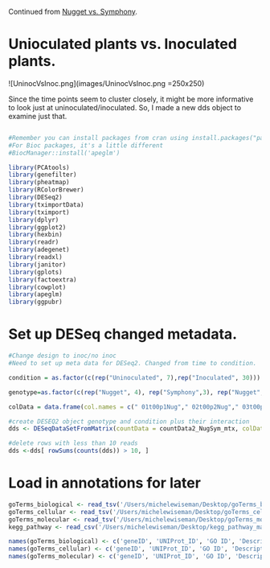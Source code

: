 Continued from [Nugget vs. Symphony](DESeq-Nugget_vs_Sym.md). 

# Unioculated plants vs. Inoculated plants. 

![UninocVsInoc.png](images/UninocVsInoc.png =250x250)

Since the time points seem to cluster closely, it might be more informative to look just at uninoculated/inoculated. So, I made a new dds object to examine just that. 

```r load packages, message=FALSE, warning=FALSE, include=FALSE

#Remember you can install packages from cran using install.packages("packagename")
#For Bioc packages, it's a little different
#BiocManager::install('apeglm')

library(PCAtools)
library(genefilter)
library(pheatmap)
library(RColorBrewer)
library(DESeq2)
library(tximportData)
library(tximport)
library(dplyr)
library(ggplot2)
library(hexbin)
library(readr)
library(adegenet)
library(readxl)
library(janitor)
library(gplots)
library(factoextra)
library(cowplot)
library(apeglm)
library(ggpubr)
```
# Set up DESeq changed metadata. 

```r
#Change design to inoc/no inoc
#Need to set up meta data for DESeq2. Changed from time to condition. 

condition = as.factor(c(rep("Uninoculated", 7),rep("Inoculated", 30))) 

genotype=as.factor(c(rep("Nugget", 4), rep("Symphony",3), rep("Nugget", 3), rep("Symphony", 4), rep("Nugget", 4), rep("Symphony", 4), rep("Nugget", 4), rep("Symphony", 4), rep("Nugget", 4), rep("Symphony", 3)))

colData = data.frame(col.names = c(" 01t00p1Nug"," 02t00p2Nug"," 03t00p3Nug"," 04t00p4Nug", " 05t00p1Sym", " 06t00p2Sym","07t00p3Sym","09t12p1Nug","10t12p2Nug","11t12p3Nug","12t12p1Sym","13t12p2Sym","14t12p3Sym","15t12p4Sym","16t24p1Nug","17t24p2Nug","18t24p3Nug","19t24p4Nug","20t24p1Sym","21t24p2Sym","22t24p3Sym","23t24p4Sym","24t48p1Nug","25t48p2Nug","26t48p3Nug","27t48p4Nug","28t48p1Sym","29t48p2Sym","30t48p3Sym","31t48p4Sym","32t72p1Nug","33t72p2Nug","34t72p3Nug","35t72p4Nug","36t72p1Sym","37t72p2Sym","39t72p4Sym"), genotype, condition) #condition

#create DESEQ2 object genotype and condition plus their interaction
dds <- DESeqDataSetFromMatrix(countData = countData2_NugSym_mtx, colData = colData, ~ genotype + condition + genotype:condition)

#delete rows with less than 10 reads
dds <-dds[ rowSums(counts(dds)) > 10, ]
```

# Load in annotations for later

```r
goTerms_biological <- read_tsv('/Users/michelewiseman/Desktop/goTerms_biologicalProcesses.tsv', col_names=FALSE)
goTerms_cellular <- read_tsv('/Users/michelewiseman/Desktop/goTerms_cellularComponents.tsv', col_names=FALSE)
goTerms_molecular <- read_tsv('/Users/michelewiseman/Desktop/goTerms_molecularFunction.tsv', col_names=FALSE)
kegg_pathway <- read_csv('/Users/michelewiseman/Desktop/kegg_pathway_map.csv', col_names=TRUE)

names(goTerms_biological) <- c('geneID', 'UNIProt_ID', 'GO ID', 'Description', 'Key terms')
names(goTerms_cellular) <- c('geneID', 'UNIProt_ID', 'GO ID', 'Description', 'Key terms')
names(goTerms_molecular) <- c('geneID', 'UNIProt_ID', 'GO ID', 'Description', 'Key terms')
```
